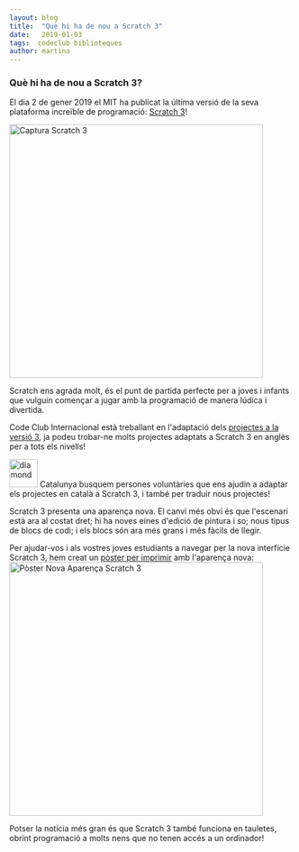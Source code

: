```yaml
---
layout: blog
title:  "Què hi ha de nou a Scratch 3"
date:   2019-01-03
tags:  codeclub biblioteques
author: martina
---
```


### Què hi ha de nou a Scratch 3?

El dia 2 de gener 2019 el MIT ha publicat la última versió de la seva plataforma increïble de programació: 
<a href="https://scratch.mit.edu">Scratch 3</a>! 

<img src="http://codeclubcat.org/img/Interface-Scratch3.png" width="450px" alt="Captura Scratch 3">

Scratch ens agrada molt, és el punt de partida perfecte per a joves i infants que vulguin començar a 
jugar amb la programació de manera lúdica i divertida.

Code Club Internacional està treballant en l'adaptació dels <a href="https://projects.raspberrypi.org/en/projects?software%5B%5D=scratch">projectes a la versió 3</a>, 
ja podeu trobar-ne molts projectes adaptats a Scratch 3 en anglès per a tots els nivells!

<img src="http://codeclubcat.org/img/diamond.png" width="50px" alt="diamond"> Catalunya busquem persones voluntàries que ens ajudin a adaptar els projectes en català a Scratch 3, i també per traduir nous projectes!

Scratch 3 presenta una aparença nova. El canvi més obvi és que l'escenari està ara al costat dret; 
hi ha noves eines d'edició de pintura i so; nous tipus de blocs de codi; i els 
blocs són ara més grans i més fàcils de llegir.

Per ajudar-vos i als vostres joves estudiants a navegar per la nova interfície Scratch 3, 
hem creat un <a href="https://campus.colectic.coop/pluginfile.php/1871/mod_page/content/2/Scratch%2B3%2Binterface%2Bguide.pdf">pòster per imprimir</a> amb l'aparença nova: <img src="http://codeclubcat.org/img/img/Scratch3_interface_CAT.png" width="450px" alt="Pòster Nova Aparença Scratch 3">

Potser la notícia més gran és que Scratch 3 també funciona en tauletes, 
obrint programació a molts nens que no tenen accés a un ordinador!

